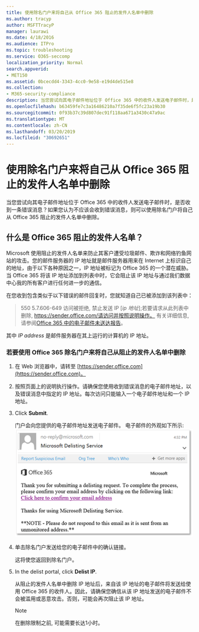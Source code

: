 ```yaml
---
title: 使用除名门户来将自己从 Office 365 阻止的发件人名单中删除
ms.author: tracyp
author: MSFTTracyP
manager: laurawi
ms.date: 4/18/2016
ms.audience: ITPro
ms.topic: troubleshooting
ms.service: O365-seccomp
localization_priority: Normal
search.appverid:
- MET150
ms.assetid: 0bcecdd4-3343-4cc0-9e58-e19d4de515e8
ms.collection:
- M365-security-compliance
description: 当您尝试向其电子邮件地址位于 Office 365 中的收件人发送电子邮件时，是否收到一条错误消息？如果您认为不应该会收到错误消息，则可以使用除名门户将自己从 Office 365 阻止的发件人名单中删除。
ms.openlocfilehash: b63459fe7c3a16486210a7f35de6f5fc23a19b30
ms.sourcegitcommit: 0f93b37c39d807dec91f118aa671a3430c47a9ac
ms.translationtype: MT
ms.contentlocale: zh-CN
ms.lasthandoff: 03/20/2019
ms.locfileid: "30692651"
---
```

# <a name="use-the-delist-portal-to-remove-yourself-from-the-office-365-blocked-senders-list"></a>使用除名门户来将自己从 Office 365 阻止的发件人名单中删除

当您尝试向其电子邮件地址位于 Office 365 中的收件人发送电子邮件时，是否收到一条错误消息？如果您认为不应该会收到错误消息，则可以使用除名门户将自己从 Office 365 阻止的发件人名单中删除。
  
## <a name="what-is-the-office-365-blocked-senders-list"></a>什么是 Office 365 阻止的发件人名单？

Microsoft 使用阻止的发件人名单来防止其客户遭受垃圾邮件、欺诈和网络钓鱼网站的攻击。您的邮件服务器的 IP 地址就是邮件服务器用来在 Internet 上标识自己的地址，由于以下各种原因之一，IP 地址被标记为 Office 365 的一个潜在威胁。当 Office 365 将该 IP 地址添加到列表中时，它会阻止该 IP 地址与通过我们数据中心我的所有客户进行任何进一步的通信。
  
在您收到包含类似于以下错误的邮件回复时，您就知道自己已被添加到该列表中：
  
> 550 5.7.606-649 访问被拒绝, 禁止发送 IP [_ip 地址_];若要请求从此列表中删除, https://sender.office.com/请访问并按照说明操作。 有关详细信息, 请参阅[Office 365 中的电子邮件未送达报告](http://go.microsoft.com/fwlink/?LinkID=526653)。
  
其中  _IP address_ 是邮件服务器在其上运行的计算机的 IP 地址。 
  
### <a name="to-use-the-office-365-delist-portal-to-remove-yourself-from-the-blocked-senders-list"></a>若要使用 Office 365 除名门户来将自己从阻止的发件人名单中删除

1. 在 Web 浏览器中，请转至 [https://sender.office.com](https://sender.office.com)。
    
2. 按照页面上的说明执行操作。请确保您使用收到错误消息的电子邮件地址，以及错误消息中指定的 IP 地址。每次访问只能输入一个电子邮件地址和一个 IP 地址。
    
3. Click **Submit**.
    
    门户会向您提供的电子邮件地址发送电子邮件。 电子邮件的外观如下所示: ![通过除名门户提交请求时收到的电子邮件的屏幕截图](media/bf13e4f7-f68c-4e46-baa7-b6ab4cfc13f3.png)
  
4. 单击除名门户发送给您的电子邮件中的确认链接。
    
    这将使您返回到除名门户。
    
5. In the delist portal, click **Delist IP**.
    
    从阻止的发件人名单中删除 IP 地址后，来自该 IP 地址的电子邮件将发送给使用 Office 365 的收件人。因此，请确保您确信从该 IP 地址发送的电子邮件不会被滥用或恶意攻击。否则，可能会再次阻止该 IP 地址。
    
    > [!NOTE]
    > 在删除限制之前, 可能需要长达1小时。
